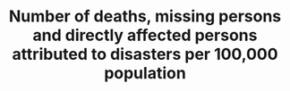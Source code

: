 ﻿---
title: >-  Number  of  deaths,  missing  persons  and  directly  affected  persons  attributed  to  disasters  per  100,000  population
permalink: /1-5-1/
sdg_goal: 1
layout: indicator
indicator: 1.5.1
indicator_variable: disaster_rsk_rdctn
graph: binary
graph_type_description: null
graph_status_notes: graphed
variable_description: null
variable_notes: null
un_designated_tier: '2'
un_custodial_agency: 'UNISDR  (Partnering  Agencies:  WMO,  UNFCCC,  UNEP)'
target_id: '1.5'
has_metadata: true
goal_meta_link: 'http://unstats.un.org/sdgs/files/metadata-compilation/Metadata-Goal-1.pdf'
goal_meta_link_page: 12
indicator_name: >-  Number  of  deaths,  missing  persons  and  directly  affected  persons  attributed  to  disasters  per  100,000  population
target: >-  By  2030,  build  the  resilience  of  the  poor  and  those  in  vulnerable  situations  and  reduce  their  exposure  and  vulnerability  to  climate-related  extreme  events  and  other  economic,  social  and  environmental  shocks  and  disasters.
indicator_definition: "From  UNISDR:  Definition:  Death:  The  number  of  people  who  died  during  the  disaster,  or  directly  after,  as  a  direct  result  of  the  hazardous  event.  Missing:  The  number  of  people  whose  whereabouts  is  unknown  since  the  hazard"
method_of_computation: >-  Summation  of  data  on  related  indicators  from  national  disaster  loss  databases.  Make  the  sum  a  relative  figure  by  using  global  population  data  (World  Bank  or  UN  Statistics  information).  Relativity  is  important  because  population  growth  (expected  to  be  9  billion  in  2050)  may  translate  into  increased  hazard  exposure  of  population.  The  Expert  Group  recommends  not  using  the  indicators  related  with  the  people  whose  houses  were  damaged/destroyed  in  the  computation.  UNISDR  and  IRDR  groups  recommend  using  them  as  they  can  be  estimated  from  widely  available  and  verifiable  data  and  reflect  vulnerability  and  livelihood  issues.  Data  on  housing  damage  and  destroyed  is  essential  for  economic  loss,  so  using  these  indicators  would  not  impose  additional  data  collection  burden.  Double-counting:  From  practical  perspective,  double  counting  of  affected  people  is  unavoidable  (for  example,  injured  and  relocated)  in  many  countries.  Minimum  double  counting  is  summing  'number  of  injured'  and  Number  of  people  whose  housings  were  damaged  or  destroyed.  Relocated  is  sub-set  of  number  of  people  whose  housings  were  destroyed.  The  data  can  be  disaggregated  by  hazard  type.  When  applied  to  proposed  target  13.1  and  15.3,  hydrological,  meteorological  and  climatological  and  indirectly  biological  disasters  are  monitored.
source_title: null
source_notes: null
published: true
graph_title: Has  the  US  established  national  and  local  disaster  risk  reduction  strategies?
us_method_of_computation: >-  US  Presidential  Policy  Directive  8:  National  Preparedness,  including  the  National  Preparedness  Goal  and  the  National  Preparedness  Systemâ€‹
periodicity: Annual
unit_of_measure: Yes/no
date_metadata_updated: '2017-11-01'
source_agency_staff_name: 'Amy  Rosenband,  NSC'
source_agency_survey_dataset: National  Security  Council/Executive  Office  of  the  President
source_url: 'https://www.dhs.gov/presidential-policy-directive-8-national-preparedness'  
rationale_interpretation: >-  Cities  around  the  world,  as  well  as  rural  populations,  witness  growing  disaster  risks.  Impacts  of  climate  change  on  sustainable  development  are  observed  through  both  slow-onset  events  (e.g.  sea  level  rise,  increasing  temperatures,  ocean  acidification,  glacial  retreat  and  related  impacts,  salinization,  land  and  forest  degradation,  loss  of  biodiversity  and  desertification)  and  extreme  weather  events.  Human  loss  can  be  measured  by  the  number  of  deaths,  missing,  injured  or  ill,  evacuated,  relocated,  people  whose  houses  were  damaged/destroyed  and  people  who  received  food  relief  aid  as  a  direct  result  of  the  hazardous  events.  Cities  are  some  of  the  most  vulnerable  areas  to  natural  disasters.  Unplanned  urban  development  (e.g.  informal  settlements,  overcrowding,  inadequate  infrastructures)  exacerbates  urban  vulnerability  to  climate  change  impacts  and  hydro-meteorological  and  geological  hazards.  Over  half  of  all  coastal  areas  are  urbanized  and  21  of  the  worlds  33  mega  cities  lie  in  coastal  flood  zones.  SIDS  and  coastal  regions  are  particularly  affected  by  sea  level  rise,  coastal  flooding  and  erosion,  and  extreme  events  (e.g.  tsunamis  and  storm  surges)  due  to  undermining  natural  protective  barriers,  low  levels  of  development  combined  with  rapid  population  growth  in  low  lying  coastal  areas  and  inadequate  capacity  to  adapt.  Poor  urban  populations  must  often  resort  to  unsustainable  coping  strategies  and  mechanisms.  Large  numbers  of  people  remain  perilously  close  to  falling  into  poverty,  experiencing  shocks  that  they  are  unable  to  cope  with.  For  the  poor,  a  shock  of  even  a  relatively  short  duration  can  have  long  term  consequences.  Several  dimensions  of  poverty  are  closely  related  to  environment,  which  is  often  affected  by  natural  disasters.  The  poverty  reduction  agenda  could  include  well-designed  social  protection  scheme  to  help  protecting  the  poor  against  sudden  shocks  and  the  development  of  capacities  to  better  predict  and  prepare  for  such  shocks.  Better  management  of  natural  resources  can  themselves  strengthen  the  resilience  of  the  poor,  by  both  reducing  the  likelihood  of  natural  hazardous  events  and  offering  resources  to  help  cope  with  them.  Biodiversity  provides  ecosystem  resilience  and  contributes  to  the  ability  to  respond  to  unpredictable  global  changes  and  natural  disasters.  Healthy  ecosystems  act  as  buffers  against  natural  hazards,  providing  valuable  yet  underutilized  approaches  for  climate  change  adaptation,  enhancing  natural  resilience  and  reducing  the  vulnerability  of  people,  for  example  to  floods  and  the  effects  of  land  degradation.  These  ecosystem  services  improve  the  sustainability  and  economic  efficiency  of  built  infrastructure,  and  are  critical  for  sustainable  and  resilient  urban  areas.  This  indicator  will  track  human-related  loss.  The  disaster  loss  data  (particularly  mortality)  are  significantly  influenced  by  large-scale  catastrophic  event,  which  represent  important  outliers.  UNISDR  recommends  countries  to  report  the  data  by  event,  so  complementary  analysis  can  be  done  by  both  including  and  excluding  such  catastrophic  events.  The  indicator  will  build  bridge  between  SDGs  and  the  Sendai  Framework  for  Disaster  Risk  Reduction  because  the  reduction  of  human  related  loss  is  included  in  the  Sendai  Framework  global  targets  and  will  also  be  monitored  under  the  Sendai  Framework  Monitoring  Mechanism.
---